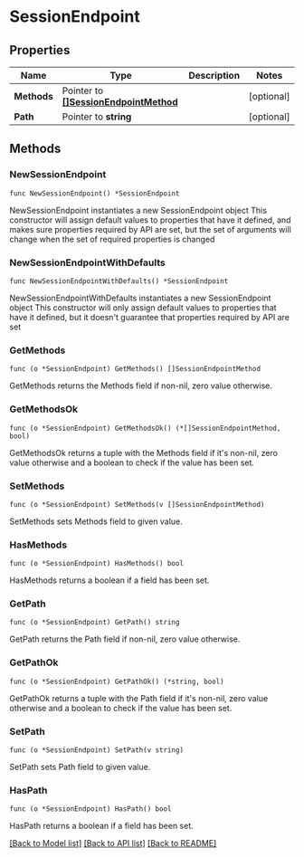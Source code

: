 # SessionEndpoint

## Properties

Name | Type | Description | Notes
------------ | ------------- | ------------- | -------------
**Methods** | Pointer to [**[]SessionEndpointMethod**](SessionEndpointMethod.md) |  | [optional] 
**Path** | Pointer to **string** |  | [optional] 

## Methods

### NewSessionEndpoint

`func NewSessionEndpoint() *SessionEndpoint`

NewSessionEndpoint instantiates a new SessionEndpoint object
This constructor will assign default values to properties that have it defined,
and makes sure properties required by API are set, but the set of arguments
will change when the set of required properties is changed

### NewSessionEndpointWithDefaults

`func NewSessionEndpointWithDefaults() *SessionEndpoint`

NewSessionEndpointWithDefaults instantiates a new SessionEndpoint object
This constructor will only assign default values to properties that have it defined,
but it doesn't guarantee that properties required by API are set

### GetMethods

`func (o *SessionEndpoint) GetMethods() []SessionEndpointMethod`

GetMethods returns the Methods field if non-nil, zero value otherwise.

### GetMethodsOk

`func (o *SessionEndpoint) GetMethodsOk() (*[]SessionEndpointMethod, bool)`

GetMethodsOk returns a tuple with the Methods field if it's non-nil, zero value otherwise
and a boolean to check if the value has been set.

### SetMethods

`func (o *SessionEndpoint) SetMethods(v []SessionEndpointMethod)`

SetMethods sets Methods field to given value.

### HasMethods

`func (o *SessionEndpoint) HasMethods() bool`

HasMethods returns a boolean if a field has been set.

### GetPath

`func (o *SessionEndpoint) GetPath() string`

GetPath returns the Path field if non-nil, zero value otherwise.

### GetPathOk

`func (o *SessionEndpoint) GetPathOk() (*string, bool)`

GetPathOk returns a tuple with the Path field if it's non-nil, zero value otherwise
and a boolean to check if the value has been set.

### SetPath

`func (o *SessionEndpoint) SetPath(v string)`

SetPath sets Path field to given value.

### HasPath

`func (o *SessionEndpoint) HasPath() bool`

HasPath returns a boolean if a field has been set.


[[Back to Model list]](../README.md#documentation-for-models) [[Back to API list]](../README.md#documentation-for-api-endpoints) [[Back to README]](../README.md)


